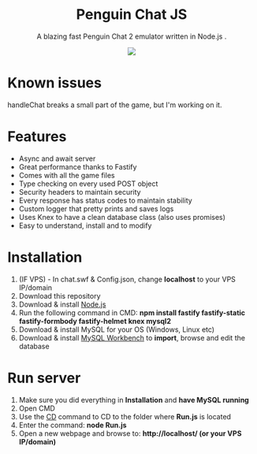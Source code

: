 <h1 align="center">Penguin Chat JS</h1>
<p align="center">A blazing fast Penguin Chat 2 emulator written in Node.js .</p>
<p align="center"><img src="https://i.imgur.com/sfH04Fn.png"></p>

# Known issues

handleChat breaks a small part of the game, but I'm working on it.

# Features

* Async and await server
* Great performance thanks to Fastify
* Comes with all the game files
* Type checking on every used POST object
* Security headers to maintain security
* Every response has status codes to maintain stability
* Custom logger that pretty prints and saves logs
* Uses Knex to have a clean database class (also uses promises)
* Easy to understand, install and to modify

# Installation

1. (IF VPS) - In chat.swf & Config.json, change <b>localhost</b> to your VPS IP/domain
2. Download this repository
3. Download & install [Node.js](https://nodejs.org/en/)
4. Run the following command in CMD: <b>npm install fastify fastify-static fastify-formbody fastify-helmet knex mysql2</b>
5. Download & install MySQL for your OS (Windows, Linux etc)
6. Download & install [MySQL Workbench](https://www.mysql.com/products/workbench/) to <b>import</b>, browse and edit the database

# Run server

1. Make sure you did everything in <b>Installation</b> and <b>have MySQL running</b>
2. Open CMD
3. Use the [CD](https://ss64.com/nt/cd.html) command to CD to the folder where <b>Run.js</b> is located
4. Enter the command: <b>node Run.js</b>
5. Open a new webpage and browse to: <b>http://localhost/ (or your VPS IP/domain)</b>